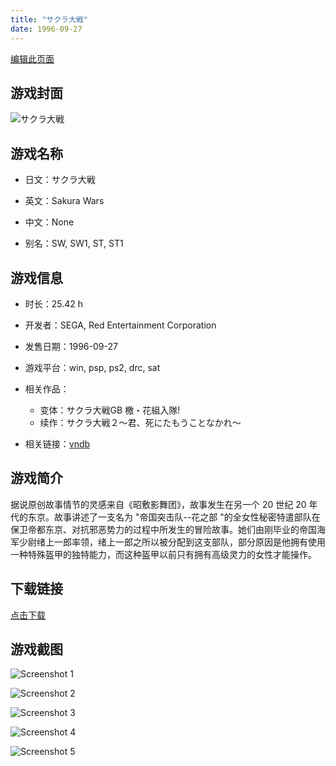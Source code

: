```yaml
---
title: "サクラ大戦"
date: 1996-09-27
---
```

[编辑此页面](https://github.com/ACG-3/ADV3-source/blob/main/source/_posts/games/%E3%82%B5%E3%82%AF%E3%83%A9%E5%A4%A7%E6%88%A6.md)

## 游戏封面

![サクラ大戦](https%3A//pan.timero.xyz/onedrive/img_lib_001/%E3%82%B5%E3%82%AF%E3%83%A9%E5%A4%A7%E6%88%A6_cover.avif)


## 游戏名称

- 日文：サクラ大戦
- 英文：Sakura Wars
- 中文：None

- 别名：SW, SW1, ST, ST1


## 游戏信息

- 时长：25.42 h
- 开发者：SEGA, Red Entertainment Corporation
- 发售日期：1996-09-27
- 游戏平台：win, psp, ps2, drc, sat
- 相关作品：
   - 变体：サクラ大戦GB 檄・花組入隊!
   - 续作：サクラ大戦２～君、死にたもうことなかれ～

- 相关链接：[vndb](https://vndb.org/v952)


## 游戏简介

据说原创故事情节的灵感来自《昭敷影舞团》，故事发生在另一个 20 世纪 20 年代的东京。故事讲述了一支名为 "帝国突击队--花之部 "的全女性秘密特遣部队在保卫帝都东京、对抗邪恶势力的过程中所发生的冒险故事。她们由刚毕业的帝国海军少尉绪上一郎率领，绪上一郎之所以被分配到这支部队，部分原因是他拥有使用一种特殊盔甲的独特能力，而这种盔甲以前只有拥有高级灵力的女性才能操作。




## 下载链接

[点击下载](https://pan.timero.xyz/onedrive/adv_lib_001/%E3%82%B5%E3%82%AF%E3%83%A9%E5%A4%A7%E6%88%A6)


## 游戏截图


![Screenshot 1](https%3A//pan.timero.xyz/onedrive/img_lib_001/%E3%82%B5%E3%82%AF%E3%83%A9%E5%A4%A7%E6%88%A6_Screenshot_1.avif)

![Screenshot 2](https%3A//pan.timero.xyz/onedrive/img_lib_001/%E3%82%B5%E3%82%AF%E3%83%A9%E5%A4%A7%E6%88%A6_Screenshot_2.avif)

![Screenshot 3](https%3A//pan.timero.xyz/onedrive/img_lib_001/%E3%82%B5%E3%82%AF%E3%83%A9%E5%A4%A7%E6%88%A6_Screenshot_3.avif)

![Screenshot 4](https%3A//pan.timero.xyz/onedrive/img_lib_001/%E3%82%B5%E3%82%AF%E3%83%A9%E5%A4%A7%E6%88%A6_Screenshot_4.avif)

![Screenshot 5](https%3A//pan.timero.xyz/onedrive/img_lib_001/%E3%82%B5%E3%82%AF%E3%83%A9%E5%A4%A7%E6%88%A6_Screenshot_5.avif)

